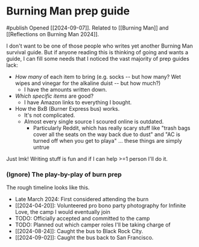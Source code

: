 # Burning Man prep guide
#publish 
Opened [[2024-09-07]]. Related to [[Burning Man]] and [[Reflections on Burning Man 2024]].

I don't want to be one of those people who writes yet another Burning Man survival guide. But if anyone reading this is thinking of going and wants a guide, I can fill some needs that I noticed the vast majority of prep guides lack:
- _How many_ of each item to bring (e.g. socks -- but how many? Wet wipes and vinegar for the alkaline duist -- but how much?)
    - I have the amounts written down.
- _Which specific items_ are good?
    - I have Amazon links to everything I bought.
- How the BxB (Burner Express bus) works.
    - It's not complicated.
    - Almost every single source I scoured online is outdated.
        - Particularly Reddit, which has really scary stuff like "trash bags cover all the seats on the way back due to dust" and "AC is turned off when you get to playa" ... these things are simply untrue

Just lmk! Writing stuff is fun and if I can help >=1 person I'll do it.




### (Ignore) The play-by-play of burn prep
The rough timeline looks like this.
- Late March 2024: First considered attending the burn
- [[2024-04-20]]: Volunteered pro bono party photography for Infinite Love, the camp I would eventually join
- TODO: Officially accepted and committed to the camp
- TODO: Planned out which camper roles I'll be taking charge of
- [[2024-08-24]]: Caught the bus to Black Rock City.
- [[2024-09-02]]: Caught the bus back to San Francisco.

